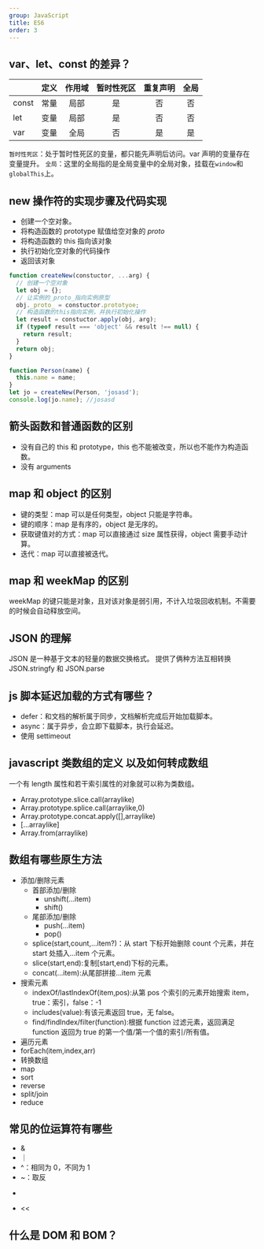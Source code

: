 ```yaml
---
group: JavaScript
title: ES6
order: 3
---
```


## var、let、const 的差异？

|       | 定义 | 作用域 | 暂时性死区 | 重复声明 | 全局 |
| :---- | :--: | :----: | :--------: | :------: | :--: |
| const | 常量 |  局部  |     是     |    否    |  否  |
| let   | 变量 |  局部  |     是     |    否    |  否  |
| var   | 变量 |  全局  |     否     |    是    |  是  |

`暂时性死区`：处于暂时性死区的变量，都只能先声明后访问。var 声明的变量存在变量提升。
`全局`：这里的全局指的是全局变量中的全局对象，挂载在`window`和`globalThis`上。

## new 操作符的实现步骤及代码实现

- 创建一个空对象。
- 将构造函数的 prototype 赋值给空对象的 _proto_
- 将构造函数的 this 指向该对象
- 执行初始化空对象的代码操作
- 返回该对象

```js
function createNew(constuctor, ...arg) {
  // 创建一个空对象
  let obj = {};
  // 让实例的_proto_指向实例原型
  obj._proto_ = constuctor.prototyoe;
  // 构造函数的this指向实例，并执行初始化操作
  let result = constuctor.apply(obj, arg);
  if (typeof result === 'object' && result !== null) {
    return result;
  }
  return obj;
}

function Person(name) {
  this.name = name;
}
let jo = createNew(Person, 'josasd');
console.log(jo.name); //josasd
```

## 箭头函数和普通函数的区别

- 没有自己的 this 和 prototype，this 也不能被改变，所以也不能作为构造函数。
- 没有 arguments

## map 和 object 的区别

- 键的类型：map 可以是任何类型，object 只能是字符串。
- 键的顺序：map 是有序的，object 是无序的。
- 获取键值对的方式：map 可以直接通过 size 属性获得，object 需要手动计算。
- 迭代：map 可以直接被迭代。

## map 和 weekMap 的区别

weekMap 的键只能是对象，且对该对象是弱引用，不计入垃圾回收机制。不需要的时候会自动释放空间。

## JSON 的理解

JSON 是一种基于文本的轻量的数据交换格式。
提供了俩种方法互相转换 JSON.stringfy 和 JSON.parse

## js 脚本延迟加载的方式有哪些？

- defer：和文档的解析属于同步，文档解析完成后开始加载脚本。
- async：属于异步，会立即下载脚本，执行会延迟。
- 使用 settimeout

## javascript 类数组的定义 以及如何转成数组

一个有 length 属性和若干索引属性的对象就可以称为类数组。

- Array.prototype.slice.call(arraylike)
- Array.prototype.splice.call(arraylike,0)
- Array.prototype.concat.apply([],arraylike)
- [...arraylike]
- Array.from(arraylike)

## 数组有哪些原生方法

- 添加/删除元素
  - 首部添加/删除
    - unshift(...item)
    - shift()
  - 尾部添加/删除
    - push(...item)
    - pop()
  - splice(start,count,...item?)：从 start 下标开始删除 count 个元素，并在 start 处插入...item 个元素。
  - slice(start,end):复制[start,end)下标的元素。
  - concat(...item):从尾部拼接...item 元素
- 搜索元素
  - indexOf/lastIndexOf(item,pos):从第 pos 个索引的元素开始搜索 item，true：索引，false：-1
  - includes(value):有该元素返回 true，无 false。
  - find/findIndex/filter(function):根据 function 过滤元素，返回满足 function 返回为 true 的第一个值/第一个值的索引/所有值。
- 遍历元素
- forEach(item,index,arr)
- 转换数组
- map
- sort
- reverse
- split/join
- reduce

## 常见的位运算符有哪些

- &
- ｜
- ^：相同为 0，不同为 1
- ~：取反
- > >
- <<

## 什么是 DOM 和 BOM？
